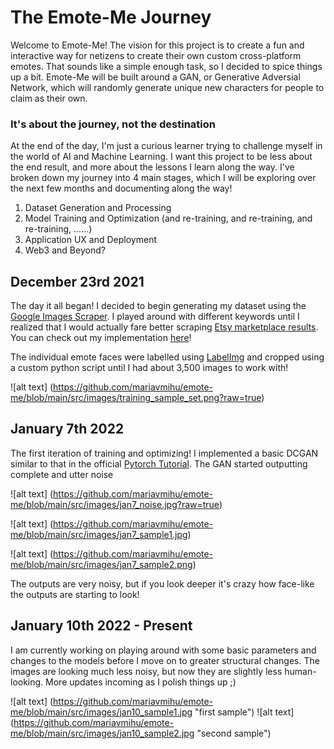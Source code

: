 # The Emote-Me Journey

Welcome to Emote-Me! The vision for this project is to create a fun and interactive way for netizens to create their own custom cross-platform emotes. That sounds like a simple enough task, so I decided to spice things up a bit. Emote-Me will be built around a GAN, or Generative Adversial Network, which will randomly generate unique new characters for people to claim as their own. 

### It's about the journey, not the destination
At the end of the day, I'm just a curious learner trying to challenge myself in the world of AI and Machine Learning. I want this project to be less about the end result, and more about the lessons I learn along the way. I've broken down my journey into 4 main stages, which I will be exploring over the next few months and documenting along the way!

1. Dataset Generation and Processing
2. Model Training and Optimization (and re-training, and re-training, and re-training, ......)
3. Application UX and Deployment
4. Web3 and Beyond? 

## December 23rd 2021
The day it all began! I decided to begin generating my dataset using the [Google Images Scraper](https://github.com/ohyicong/Google-Image-Scraper). I played around with different keywords until I realized that I would actually fare better scraping [Etsy marketplace results](https://www.etsy.com/ca/search?q=chibi%20emote). You can check out my implementation [here](https://github.com/mariavmihu/emote-me/blob/main/webscrapers/EtsyScraper.py)!

The individual emote faces were labelled using [LabelImg](https://github.com/tzutalin/labelImg) and cropped using a custom python script until I had about 3,500 images to work with!

![alt text] (https://github.com/mariavmihu/emote-me/blob/main/src/images/training_sample_set.png?raw=true) <br>

## January 7th 2022
The first iteration of training and optimizing! I implemented a basic DCGAN similar to that in the official [Pytorch Tutorial](https://pytorch.org/tutorials/beginner/dcgan_faces_tutorial.html). The GAN started outputting complete and utter noise

![alt text] (https://github.com/mariavmihu/emote-me/blob/main/src/images/jan7_noise.jpg?raw=true)

![alt text] (https://github.com/mariavmihu/emote-me/blob/main/src/images/jan7_sample1.jpg)

![alt text] (https://github.com/mariavmihu/emote-me/blob/main/src/images/jan7_sample2.png)

The outputs are very noisy, but if you look deeper it's crazy how face-like the outputs are starting to look!

## January 10th 2022 - Present
I am currently working on playing around with some basic parameters and changes to the models before I move on to greater structural changes. The images are looking much less noisy, but now they are slightly less human-looking. More updates incoming as I polish things up ;) 

![alt text] (https://github.com/mariavmihu/emote-me/blob/main/src/images/jan10_sample1.jpg "first sample")
![alt text] (https://github.com/mariavmihu/emote-me/blob/main/src/images/jan10_sample2.jpg "second sample")

